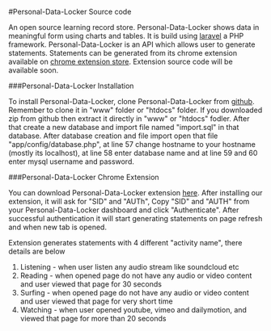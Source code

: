 #Personal-Data-Locker Source code

An open source learning record store. Personal-Data-Locker shows data in meaningful form using charts and tables. It is build using [laravel](http://laravel.com/) a PHP framework. Personal-Data-Locker is an API which allows user to generate statements. Statements can be generated from its chrome extension available on [chrome extension store](https://chrome.google.com/webstore/detail/pdl/ajnahfidcbfdnpflgagajffjkgffhgon?hl=en-US). Extension source code will be available soon.

###Personal-Data-Locker Installation

To install Personal-Data-Locker, clone Personal-Data-Locker from [github](https://github.com/Personal-Data-Locker/code). Remember to clone it in "www" folder or "htdocs" folder. If you downloaded zip from github then extract it directly in "www" or "htdocs" fodler. After that create a new database and import file named "import.sql" in that database. After database creation and file import open that file "app/config/database.php", at line 57 change hostname to your hostname (mostly its localhost), at line 58 enter database name and at line 59 and 60 enter mysql username and password.

###Personal-Data-Locker Chrome Extension

You can download Personal-Data-Locker extension [here](https://chrome.google.com/webstore/detail/pdl/ajnahfidcbfdnpflgagajffjkgffhgon?hl=en-US). After installing our extension, it will ask for "SID" and "AUTh", Copy "SID" and "AUTH" from your Personal-Data-Locker dashboard and click "Authenticate". After successful authentication it will start generating statements on page refresh and when new tab is opened.

Extension generates statements with 4 different "activity name", there details are below

1. Listening - when user listen any audio stream like soundcloud etc
2. Reading   - when opened page do not have any audio or video content and user viewed that page for 30 seconds
3. Surfing   - when opened page do not have any audio or video content and user viewed that page for very short time
4. Watching  - when user opened youtube, vimeo and dailymotion, and viewed that page for more than 20 seconds
